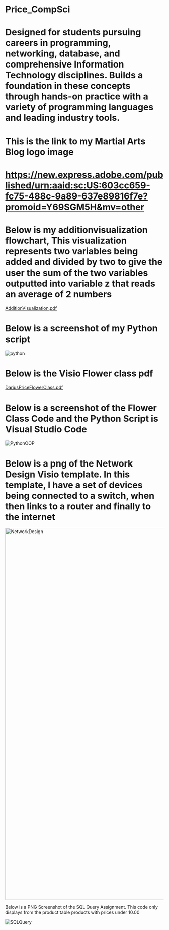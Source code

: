 # Price_CompSci
# Designed for students pursuing careers in programming, networking, database, and comprehensive Information Technology disciplines. Builds a foundation in these concepts through hands-on practice with a variety of programming languages and leading industry tools. 

# This is the link to my Martial Arts Blog logo image
# https://new.express.adobe.com/published/urn:aaid:sc:US:603cc659-fc75-488c-9a89-637e89816f7e?promoid=Y69SGM5H&mv=other


# Below is my additionvisualization flowchart, This visualization represents two variables being added and divided by two to give the user the sum of the two variables outputted into variable z that reads an average of 2 numbers

[AdditionVisualization.pdf](https://github.com/DariusVPrice/Price_CompSci/files/13336261/AdditionVisualization.pdf)

# Below is a screenshot of my Python script

![python](https://github.com/DariusVPrice/Price_CompSci/assets/78953908/853e9c9c-cabf-4a7c-99db-83cde6db2793)

# Below is the Visio Flower class pdf
 [DariusPriceFlowerClass.pdf](https://github.com/DariusVPrice/Price_CompSci/files/13483178/DariusPriceFlowerClass.pdf)

 # Below is a screenshot of the Flower Class Code and the Python Script is Visual Studio Code
 
![PythonOOP](https://github.com/DariusVPrice/Price_CompSci/assets/78953908/823a3c94-1d28-4e37-9f15-57ec6649f6da)



# Below is a png of the Network Design Visio template. In this template, I have a set of devices being connected to a switch, when then links to a router and finally to the internet

<img width="1181" alt="NetworkDesign" src="https://github.com/DariusVPrice/Price_CompSci/assets/78953908/307cbc84-d2f3-4026-9bbf-2742b2fd3de1">

Below is a PNG Screenshot of the SQL Query Assignment. This code only displays from the product table products with prices under 10.00

![SQLQuery](https://github.com/DariusVPrice/Price_CompSci/assets/78953908/9bc8c6a3-86bb-4d72-9f59-657028871cf0)


